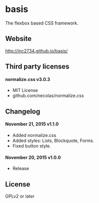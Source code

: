 # basis
The flexbox based CSS framework.

## Website

http://inc2734.github.io/basis/

## Third party licenses

#### normalize.css v3.0.3
* MIT License
* github.com/necolas/normalize.css

## Changelog

#### November 21, 2015 v1.1.0
* Added normalize.css
* Added styles: Lists, Blockquote, Forms.
* Fixed button style.

#### November 20, 2015 v1.0.0
* Release

## License

GPLv2 or later

